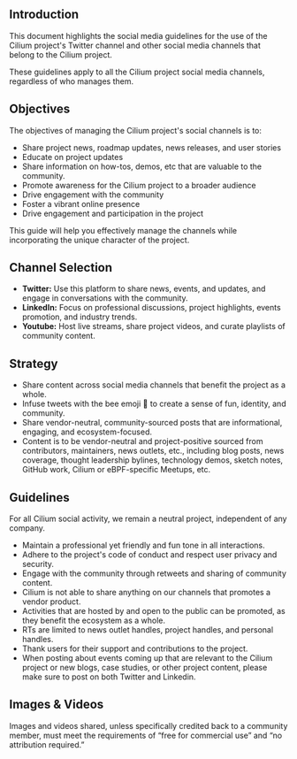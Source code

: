 ## Introduction

This document highlights the social media guidelines for the use of the Cilium project's Twitter channel and other social media channels that belong to the Cilium project.

These guidelines apply to all the Cilium project social media channels, regardless of who manages them.

## Objectives

The objectives of managing the Cilium project's social channels is to:
- Share project news, roadmap updates, news releases, and user stories
- Educate on project updates
- Share information on how-tos, demos, etc that are valuable to the community.
- Promote awareness for the Cilium project to a broader audience
- Drive engagement with the community
- Foster a vibrant online presence
- Drive engagement and participation in the project

This guide will help you effectively manage the channels while incorporating the unique character of the project.

## Channel Selection

- **Twitter:** Use this platform to share news, events, and updates, and engage in conversations with the community.
- **LinkedIn:** Focus on professional discussions, project highlights, events promotion, and industry trends.
- **Youtube:** Host live streams, share project videos, and curate playlists of community content.

## Strategy

- Share content across social media channels that benefit the project as a whole.
- Infuse tweets with the bee emoji 🐝 to create a sense of fun, identity, and community.
- Share vendor-neutral, community-sourced posts that are informational, engaging, and ecosystem-focused.
- Content is to be vendor-neutral and project-positive sourced from contributors, maintainers, news outlets, etc., including blog posts, news coverage, thought leadership bylines, technology demos, sketch notes, GitHub work, Cilium or eBPF-specific Meetups, etc.

## Guidelines

For all Cilium social activity, we remain a neutral project, independent of any company.

- Maintain a professional yet friendly and fun tone in all interactions.
- Adhere to the project's code of conduct and respect user privacy and security.
- Engage with the community through retweets and sharing of community content.
- Cilium is not able to share anything on our channels that promotes a vendor product.
- Activities that are hosted by and open to the public can be promoted, as they benefit the ecosystem as a whole.
- RTs are limited to news outlet handles, project handles, and personal handles.
- Thank users for their support and contributions to the project.
- When posting about events coming up that are relevant to the Cilium project or new blogs, case studies, or other project content, please make sure to post on both Twitter and Linkedin.

## Images & Videos
Images and videos shared, unless specifically credited back to a community member, must meet the requirements of “free for commercial use” and “no attribution required.”
